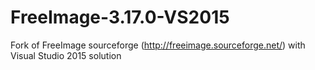 # FreeImage-3.17.0-VS2015
Fork of FreeImage sourceforge (http://freeimage.sourceforge.net/) with Visual Studio 2015 solution
